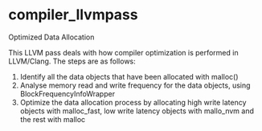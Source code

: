# compiler_llvmpass
Optimized Data Allocation 

This LLVM pass deals with how compiler optimization is performed in LLVM/Clang. The steps are as follows:

1. Identify all the data objects that have been allocated with malloc()
2. Analyse memory read and write frequency for the data objects, using BlockFrequencyInfoWrapper
3. Optimize the data allocation process by allocating high write latency objects with malloc_fast, low write latency objects with mallo_nvm and the rest with malloc
